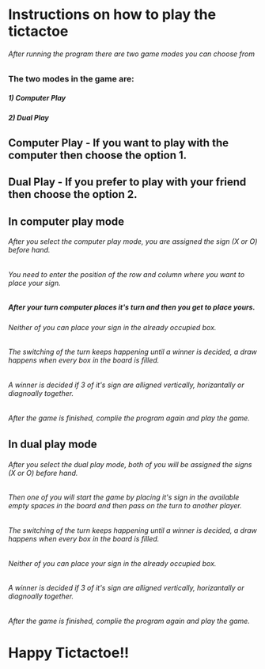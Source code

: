 # Instructions on how to play the tictactoe
###### After running the program there are two game modes you can choose from
### The two modes in the game are: 
##### 1) Computer Play
##### 2) Dual Play
## Computer Play - If you want to play with the computer then choose the option 1.
## Dual Play - If you prefer to play with your friend then choose the option 2.
## In computer play mode
###### After you select the computer play mode, you are assigned the sign (X or O) before hand. 
###### You need to enter the position of the row and column where you want to place your sign. 
##### After your turn computer places it's turn and then you get to place yours.
###### Neither of you can place your sign in the already occupied box.
###### The switching of the turn keeps happening until a winner is decided, a draw happens when every box in the board is filled.
###### A winner is decided if 3 of it's sign are alligned vertically, horizantally or diagnoally together.
###### After the game is finished, complie the program again and play the game.
## In dual play mode
###### After you select the dual play mode, both of you will be assigned the signs (X or O) before hand.
###### Then one of you will start the game by placing it's sign in the available empty spaces in the board and then pass on the turn to another player.
###### The switching of the turn keeps happening until a winner is decided, a draw happens when every box in the board is filled.
###### Neither of you can place your sign in the already occupied box.
###### A winner is decided if 3 of it's sign are alligned vertically, horizantally or diagnoally together.
###### After the game is finished, complie the program again and play the game.

# Happy Tictactoe!!
